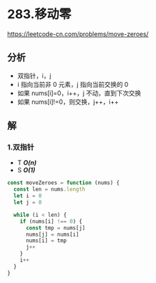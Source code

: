# 283.移动零

https://leetcode-cn.com/problems/move-zeroes/

## 分析

- 双指针，i，j
- i 指向当前非 0 元素，j 指向当前交换的 0
- 如果 nums[i]=0，i++，j 不动，直到下次交换
- 如果 nums[i]!=0，则交换，j++，i++

## 解

### 1.双指针

- T **_O(n)_**
- S **_O(1)_**

```js
const moveZeroes = function (nums) {
  const len = nums.length
  let i = 0
  let j = 0

  while (i < len) {
    if (nums[i] !== 0) {
      const tmp = nums[j]
      nums[j] = nums[i]
      nums[i] = tmp
      j++
    }
    i++
  }
}
```
